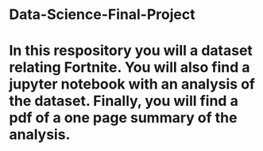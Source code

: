 # Data-Science-Final-Project
# In this respository you will a dataset relating Fortnite. You will also find a jupyter notebook with an analysis of the dataset. Finally, you will find a pdf of a one page summary of the analysis.
